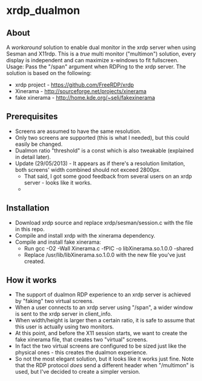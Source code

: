 xrdp_dualmon
============

About
-------------------------------
  A *workaround* solution to enable dual monitor in the xrdp server when using Sesman and X11rdp.
  This is a *true* multi monitor ("multimon") solution, every display is independent and can maximize x-windows to fit fullscreen.
  Usage: Pass the "/span" argument when RDPing to the xrdp server. The solution is based on the following:
  * xrdp project - https://github.com/FreeRDP/xrdp
  * Xinerama - http://sourceforge.net/projects/xinerama
  * fake xinerama - http://home.kde.org/~seli/fakexinerama



Prerequisites 
-------------------------------
  * Screens are assumed to have the same resolution.
  * Only two screens are supported (this is what I needed), but this could easily be changed.
  * Dualmon ratio "threshold" is a const which is also tweakable (explained in detail later).
  * Update (29/05/2013) - It appears as if there's a resolution limitation, both screens' width combined should not exceed 2800px.
      * That said, I got some good feedback from several users on an xrdp server - looks like it works.
      * 

Installation
-------------------------------
  * Download xrdp source and replace xrdp/sesman/session.c with the file in this repo.
  * Compile and install xrdp with the xinerama dependency.
  * Compile and install fake xinerama:
      * Run gcc -O2 -Wall Xinerama.c -fPIC -o libXinerama.so.1.0.0 -shared
      * Replace /usr/lib/libXinerama.so.1.0.0 with the new file you've just created.

How it works
-------------------------------
  * The support of dualmon RDP experience to an xrdp server is achieved by "faking" two virtual screens.
  * When a user connects to an xrdp server using "/span", a wider window is sent to the xrdp server in client_info.
  * When width/height is larger then a certain ratio, it is safe to assume that this user is actually using two monitors.
  * At this point, and before the X11 session starts, we want to create the fake xinerama file, that creates two "virtual" screens.
  * In fact the two virtual screens are configured to be sized just like the physical ones - this creates the dualmon experience.
  * So not the most elegant solution, but it looks like it works just fine. Note that the RDP protocol *does* send a different header when "/multimon" is used, but I've decided to create a simpler version.

